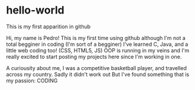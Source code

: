# hello-world
This is my first apparition in github

Hi, my name is Pedro! This is my first time using github although I'm not a total begginer in coding (I'm sort of a begginer)
I've learned C, Java, and a little web coding too! (CSS, HTML5, JS) 
OOP is running in my veins and I'm really excited to start posting my projects here since I'm working in one.

 A curiousity about me, I was a competitive basketball player, and travelled across my country. Sadly it didn't work out
 But I've found something that is my passion: CODING
